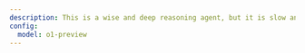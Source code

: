```yaml
---
description: This is a wise and deep reasoning agent, but it is slow and has no tools that it can use, so it only returns text based responses.  It is the wisest of all the agents, but its responses are always very long winded.
config:
  model: o1-preview
---
```

